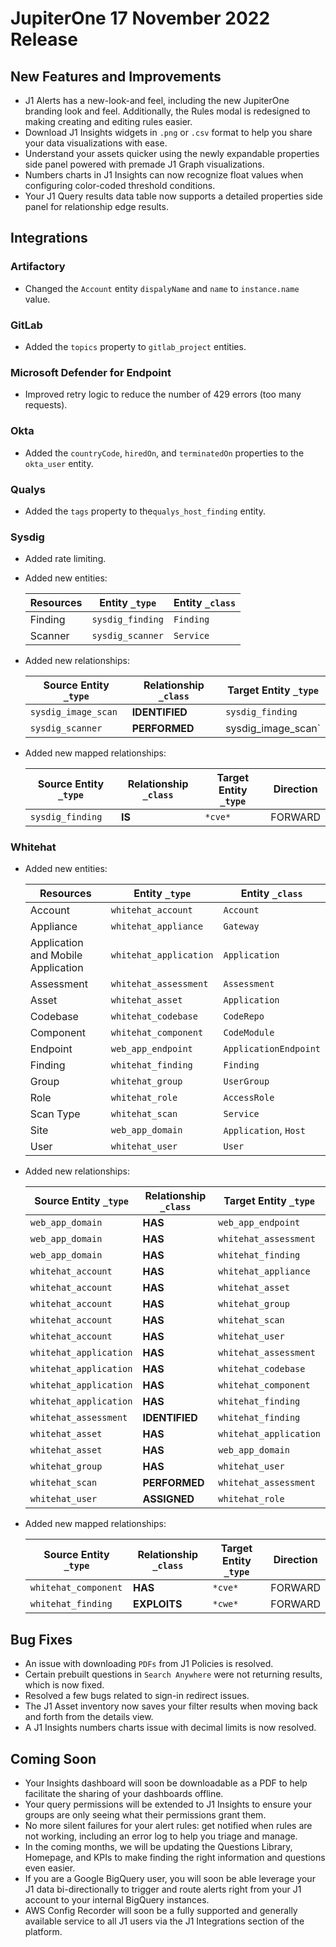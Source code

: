 # JupiterOne 17 November 2022 Release

## New Features and Improvements

-  J1 Alerts has a new-look-and feel, including the new  JupiterOne branding look and feel. Additionally, the Rules modal is redesigned to making creating and editing rules easier. 
-  Download J1 Insights widgets in `.png` or `.csv` format to help you share your data visualizations with ease. 
-  Understand your assets quicker using the newly expandable properties side panel powered with premade J1 Graph visualizations. 
-  Numbers charts in J1 Insights can now recognize float values when configuring color-coded threshold conditions. 
-  Your J1 Query results data table now supports a detailed properties side panel for relationship edge results. 

## Integrations

### Artifactory
  - Changed the  `Account` entity `dispalyName` and `name` to `instance.name` value.

### GitLab
  - Added the  `topics` property to `gitlab_project` entities.

### Microsoft Defender for Endpoint
  - Improved retry logic to reduce the number of 429 errors (too many requests).

### Okta
  - Added the `countryCode`, `hiredOn`, and `terminatedOn` properties to the `okta_user` entity.

### Qualys
  - Added the `tags` property to the`qualys_host_finding` entity.

### Sysdig
  - Added rate limiting.

  - Added new entities:

      | Resources | Entity `_type`   | Entity `_class` |
      | --------- | ---------------- | --------------- |
      | Finding   | `sysdig_finding` | `Finding`       |
      | Scanner   | `sysdig_scanner` | `Service`       |

- Added new relationships:

     | Source Entity `_type` | Relationship `_class` | Target Entity `_type` |
     | --------------------- | --------------------- | --------------------- |
     | `sysdig_image_scan`   | **IDENTIFIED**        | `sysdig_finding`      |
     | `sysdig_scanner`      | **PERFORMED**         | sysdig_image_scan`    |

- Added new mapped relationships:

     | Source Entity `_type` | Relationship `_class` | Target Entity `_type` | Direction |
     | --------------------- | --------------------- | --------------------- | --------- |
     | `sysdig_finding`      | **IS**                | `*cve*`               | FORWARD   |

### Whitehat

- Added new entities:

  | Resources                          | Entity `_type`         | Entity `_class`       |
  | ---------------------------------- | ---------------------- | --------------------- |
  | Account                            | `whitehat_account`     | `Account`             |
  | Appliance                          | `whitehat_appliance`   | `Gateway`             |
  | Application and Mobile Application | `whitehat_application` | `Application`         |
  | Assessment                         | `whitehat_assessment`  | `Assessment`          |
  | Asset                              | `whitehat_asset`       | `Application`         |
  | Codebase                           | `whitehat_codebase`    | `CodeRepo`            |
  | Component                          | `whitehat_component`   | `CodeModule`          |
  | Endpoint                           | `web_app_endpoint`     | `ApplicationEndpoint` |
  | Finding                            | `whitehat_finding`     | `Finding`             |
  | Group                              | `whitehat_group`       | `UserGroup`           |
  | Role                               | `whitehat_role`        | `AccessRole`          |
  | Scan Type                          | `whitehat_scan`        | `Service`             |
  | Site                               | `web_app_domain`       | `Application`, `Host` |
  | User                               | `whitehat_user`        | `User`                |

- Added new relationships:

  | Source Entity `_type`  | Relationship `_class` | Target Entity `_type`  |
  | ---------------------- | --------------------- | ---------------------- |
  | `web_app_domain`       | **HAS**               | `web_app_endpoint`     |
  | `web_app_domain`       | **HAS**               | `whitehat_assessment`  |
  | `web_app_domain`       | **HAS**               | `whitehat_finding`     |
  | `whitehat_account`     | **HAS**               | `whitehat_appliance`   |
  | `whitehat_account`     | **HAS**               | `whitehat_asset`       |
  | `whitehat_account`     | **HAS**               | `whitehat_group`       |
  | `whitehat_account`     | **HAS**               | `whitehat_scan`        |
  | `whitehat_account`     | **HAS**               | `whitehat_user`        |
  | `whitehat_application` | **HAS**               | `whitehat_assessment`  |
  | `whitehat_application` | **HAS**               | `whitehat_codebase`    |
  | `whitehat_application` | **HAS**               | `whitehat_component`   |
  | `whitehat_application` | **HAS**               | `whitehat_finding`     |
  | `whitehat_assessment`  | **IDENTIFIED**        | `whitehat_finding`     |
  | `whitehat_asset`       | **HAS**               | `whitehat_application` |
  | `whitehat_asset`       | **HAS**               | `web_app_domain`       |
  | `whitehat_group`       | **HAS**               | `whitehat_user`        |
  | `whitehat_scan`        | **PERFORMED**         | `whitehat_assessment`  |
  | `whitehat_user`        | **ASSIGNED**          | `whitehat_role`        |

- Added new mapped relationships:

  | Source Entity `_type` | Relationship `_class` | Target Entity `_type` | Direction |
  | --------------------- | --------------------- | --------------------- | --------- |
  | `whitehat_component`  | **HAS**               | `*cve*`               | FORWARD   |
  | `whitehat_finding`    | **EXPLOITS**          | `*cwe*`               | FORWARD   |

## Bug Fixes

-  An issue with downloading `PDFs` from J1 Policies is resolved. 
-  Certain prebuilt questions in `Search Anywhere` were not returning results, which is now fixed. 
-  Resolved a few bugs related to sign-in redirect issues. 
-  The J1 Asset inventory now saves your filter results when moving back and forth from the details view. 
-  A J1 Insights numbers charts issue with decimal limits is now resolved.

## Coming Soon

- Your Insights dashboard will soon be downloadable as a PDF to help facilitate the sharing of your dashboards offline. 
- Your query permissions will be extended to J1 Insights to ensure your groups are only seeing what their permissions grant them. 
- No more silent failures for your alert rules: get notified when rules are not working, including an error log to help you triage and manage.
- In the coming months, we will be updating the Questions Library, Homepage, and KPIs to make finding the right information and questions even easier.
- If you are a Google BigQuery user, you will soon be able leverage your J1 data bi-directionally to trigger and route alerts right from your J1 account to your internal BigQuery instances.
- AWS Config Recorder will soon be a fully supported and generally available service to all J1 users via the J1 Integrations section of the platform.
